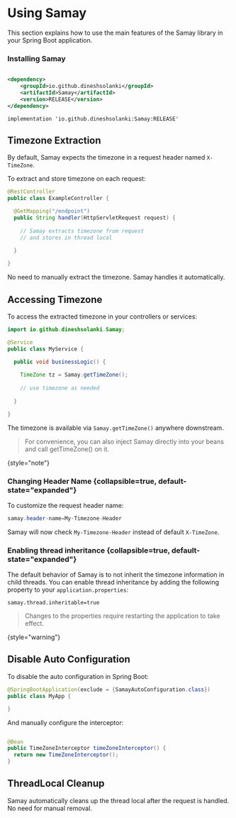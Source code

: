 # Using Samay

This section explains how to use the main features of the Samay library in your Spring Boot application.

### Installing Samay

<tabs>
  <tab title="Maven">

```xml

<dependency>
    <groupId>io.github.dineshsolanki</groupId>
    <artifactId>Samay</artifactId>
    <version>RELEASE</version>
</dependency>
```

  </tab>
  <tab title="Gradle">

```Gradle
implementation 'io.github.dineshsolanki:Samay:RELEASE'
```

  </tab>
</tabs>

## Timezone Extraction

By default, Samay expects the timezone in a request header named `X-TimeZone`.

To extract and store timezone on each request:

```java
@RestController
public class ExampleController {

  @GetMapping("/endpoint")
  public String handler(HttpServletRequest request) {
   
    // Samay extracts timezone from request
    // and stores in thread local
    
  }

}
```

No need to manually extract the timezone. Samay handles it automatically.

## Accessing Timezone

To access the extracted timezone in your controllers or services:

```java
import io.github.dineshsolanki.Samay;

@Service
public class MyService {

  public void businessLogic() {
  
    TimeZone tz = Samay.getTimeZone();
    
    // use timezone as needed
    
  }

}
```

The timezone is available via `Samay.getTimeZone()` anywhere downstream.

> For convenience, you can also inject Samay directly into your beans and call getTimeZone() on it.
>
{style="note"}

### Changing Header Name {collapsible=true, default-state="expanded"}

To customize the request header name:

```Java
samay.header-name=My-Timezone-Header
```

Samay will now check `My-Timezone-Header` instead of default `X-TimeZone`.


### Enabling thread inheritance {collapsible=true, default-state="expanded"}
The default behavior of Samay is to not inherit the timezone information in child threads.
You can enable thread inheritance by adding the following property to your `application.properties`:

```
samay.thread.inheritable=true
```
> Changes to the properties require restarting the application to take effect.
>
{style="warning"}
## Disable Auto Configuration

To disable the auto configuration in Spring Boot:

```Java 
@SpringBootApplication(exclude = {SamayAutoConfiguration.class})
public class MyApp {

}
```

And manually configure the interceptor:

```java

@Bean 
public TimeZoneInterceptor timeZoneInterceptor() {
  return new TimeZoneInterceptor();
}
```

## ThreadLocal Cleanup

Samay automatically cleans up the thread local after the request is handled. No need for manual removal.